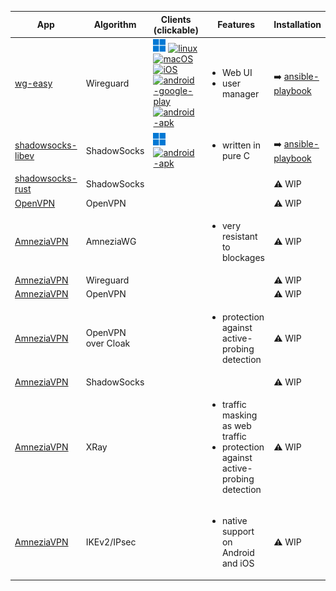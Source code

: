 
| App | Algorithm | Clients (clickable) | Features | Installation |
| --- | ------ | ------- | -------- | --- |
| [wg-easy](https://github.com/wg-easy/wg-easy) | Wireguard | [<img src="https://raw.githubusercontent.com/devicons/devicon/6910f0503efdd315c8f9b858234310c06e04d9c0/icons/windows11/windows11-original.svg" title="windows" height="20"/>](https://download.wireguard.com/windows-client/wireguard-installer.exe) [<img src="https://github.com/user-attachments/assets/29013655-1aa9-4743-8dff-94a334cb447a" title="linux" height="20"/>](https://www.wireguard.com/install/) [<img src="https://github.com/user-attachments/assets/6a6e0a55-4fc8-4a07-b5dc-2a304501ffd8" title="macOS" height="20"/>](https://itunes.apple.com/us/app/wireguard/id1451685025?ls=1&mt=12) [<img src="https://github.com/user-attachments/assets/40aee79a-f3e4-40dc-b67d-149b6810f481" title="iOS" height="20"/>](https://itunes.apple.com/us/app/wireguard/id1441195209?ls=1&mt=8) [<img src="https://github.com/user-attachments/assets/7c73febd-b16c-4fd0-92d2-bd94b0e75f9c" title="android-google-play" height="20"/>](https://play.google.com/store/apps/details?id=com.wireguard.android) [<img src="https://github.com/user-attachments/assets/7c73febd-b16c-4fd0-92d2-bd94b0e75f9c" title="android-apk" height="20"/>](https://download.wireguard.com/android-client/com.wireguard.android-unknown.apk) | <ul><li>Web UI</li><li>user manager</li></ul> | ➡️ [ansible-playbook](https://github.com/Kseen715/ansible-playbooks/blob/main/vpn/wireguard-docker-deb.yml) | 
| [shadowsocks-libev](https://github.com/shadowsocks/shadowsocks-libev) | ShadowSocks | [<img src="https://raw.githubusercontent.com/devicons/devicon/6910f0503efdd315c8f9b858234310c06e04d9c0/icons/windows11/windows11-original.svg" title="windows" height="20"/>](https://github.com/shadowsocks/shadowsocks-windows) [<img src="https://github.com/user-attachments/assets/7c73febd-b16c-4fd0-92d2-bd94b0e75f9c" title="android-apk" height="20"/>](https://github.com/shadowsocks/shadowsocks-android) | <ul><li>written in pure C</li></ul> | ➡️ [ansible-playbook](https://github.com/Kseen715/ansible-playbooks/blob/main/vpn/shadowsocks-libev-docker-deb.yml) |
| [shadowsocks-rust](https://github.com/shadowsocks/shadowsocks-rust) | ShadowSocks |||⚠️ WIP|
| [OpenVPN](https://openvpn.net/) | OpenVPN |||⚠️ WIP|
| [AmneziaVPN](https://github.com/amnezia-vpn/amnezia-client) | AmneziaWG || <ul><li>very resistant to blockages</li></ul> |⚠️ WIP|
| [AmneziaVPN](https://github.com/amnezia-vpn/amnezia-client) | Wireguard |||⚠️ WIP|
| [AmneziaVPN](https://github.com/amnezia-vpn/amnezia-client) | OpenVPN |||⚠️ WIP|
| [AmneziaVPN](https://github.com/amnezia-vpn/amnezia-client) | OpenVPN over Cloak || <ul><li>protection against active-probing detection</li></ul> |⚠️ WIP|
| [AmneziaVPN](https://github.com/amnezia-vpn/amnezia-client) | ShadowSocks |||⚠️ WIP|
| [AmneziaVPN](https://github.com/amnezia-vpn/amnezia-client) | XRay || <ul><li>traffic masking as web traffic</li><li>protection against active-probing detection</li></ul> |⚠️ WIP|
| [AmneziaVPN](https://github.com/amnezia-vpn/amnezia-client) | IKEv2/IPsec || <ul><li>native support on Android and iOS</li></ul> |⚠️ WIP|

